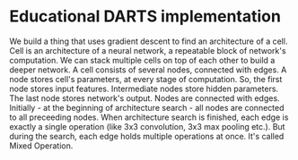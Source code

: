 # Educational DARTS implementation

We build a thing that uses gradient descent to find an architecture of a cell. Cell is an architecture of a neural network, a repeatable block of network's computation. We can stack multiple cells on top of each other to build a deeper network. A cell consists of several nodes, connected with edges. A node stores cell's parameters, at every stage of computation. So, the first node stores input features. Intermediate nodes store hidden parameters. The last node stores network's output. Nodes are connected with edges. Initially - at the beginning of architecture search - all nodes are connected to all preceeding nodes. When architecture search is finished, each edge is exactly a single operation (like 3x3 convolution, 3x3 max pooling etc.). But during the search, each edge holds multiple operations at once. It's called Mixed Operation. 